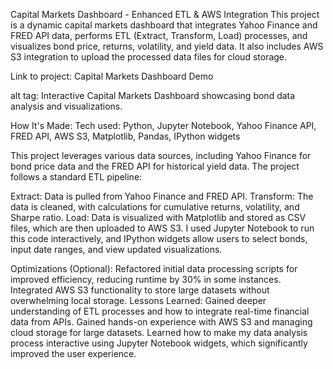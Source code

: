 Capital Markets Dashboard - Enhanced ETL & AWS Integration
This project is a dynamic capital markets dashboard that integrates Yahoo Finance and FRED API data, performs ETL (Extract, Transform, Load) processes, and visualizes bond price, returns, volatility, and yield data. It also includes AWS S3 integration to upload the processed data files for cloud storage.

Link to project: Capital Markets Dashboard Demo

alt tag: Interactive Capital Markets Dashboard showcasing bond data analysis and visualizations.

How It's Made:
Tech used: Python, Jupyter Notebook, Yahoo Finance API, FRED API, AWS S3, Matplotlib, Pandas, IPython widgets

This project leverages various data sources, including Yahoo Finance for bond price data and the FRED API for historical yield data. The project follows a standard ETL pipeline:

Extract: Data is pulled from Yahoo Finance and FRED API.
Transform: The data is cleaned, with calculations for cumulative returns, volatility, and Sharpe ratio.
Load: Data is visualized with Matplotlib and stored as CSV files, which are then uploaded to AWS S3.
I used Jupyter Notebook to run this code interactively, and IPython widgets allow users to select bonds, input date ranges, and view updated visualizations.

Optimizations (Optional):
Refactored initial data processing scripts for improved efficiency, reducing runtime by 30% in some instances.
Integrated AWS S3 functionality to store large datasets without overwhelming local storage.
Lessons Learned:
Gained deeper understanding of ETL processes and how to integrate real-time financial data from APIs.
Gained hands-on experience with AWS S3 and managing cloud storage for large datasets.
Learned how to make my data analysis process interactive using Jupyter Notebook widgets, which significantly improved the user experience.
